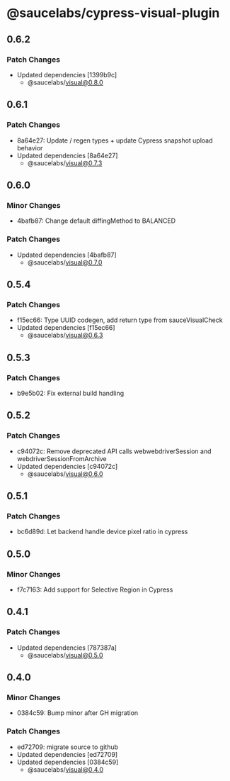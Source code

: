 # @saucelabs/cypress-visual-plugin

## 0.6.2

### Patch Changes

- Updated dependencies [1399b9c]
  - @saucelabs/visual@0.8.0

## 0.6.1

### Patch Changes

- 8a64e27: Update / regen types + update Cypress snapshot upload behavior
- Updated dependencies [8a64e27]
  - @saucelabs/visual@0.7.3

## 0.6.0

### Minor Changes

- 4bafb87: Change default diffingMethod to BALANCED

### Patch Changes

- Updated dependencies [4bafb87]
  - @saucelabs/visual@0.7.0

## 0.5.4

### Patch Changes

- f15ec66: Type UUID codegen, add return type from sauceVisualCheck
- Updated dependencies [f15ec66]
  - @saucelabs/visual@0.6.3

## 0.5.3

### Patch Changes

- b9e5b02: Fix external build handling

## 0.5.2

### Patch Changes

- c94072c: Remove deprecated API calls webwebdriverSession and webdriverSessionFromArchive
- Updated dependencies [c94072c]
  - @saucelabs/visual@0.6.0

## 0.5.1

### Patch Changes

- bc6d89d: Let backend handle device pixel ratio in cypress

## 0.5.0

### Minor Changes

- f7c7163: Add support for Selective Region in Cypress

## 0.4.1

### Patch Changes

- Updated dependencies [787387a]
  - @saucelabs/visual@0.5.0

## 0.4.0

### Minor Changes

- 0384c59: Bump minor after GH migration

### Patch Changes

- ed72709: migrate source to github
- Updated dependencies [ed72709]
- Updated dependencies [0384c59]
  - @saucelabs/visual@0.4.0
